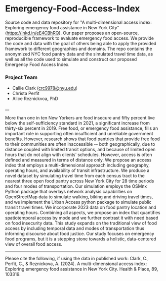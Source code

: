 # **Emergency-Food-Access-Index**

Source code and data repository for "A multi-dimensional access index: Exploring emergency food assistance in New York City" (https://lnkd.in/eE4CBhRQ). Our paper proposes an open-source, reproducible framework to evaluate emergency food access. We provide the code and data with the goal of others being able to apply the provided framework to different geographies and domains. The repo contains the anonymized NYC food pantry data and the simulated travel time data, as well as all the code used to simulate and construct our proposed Emergency Food Access Index. 

### Project Team

- Callie Clark (crc9978@nyu.edu)
- Christa Perfit
- Alice Reznickvoa, PhD

__

More than one in ten New Yorkers are food insecure and fifty percent live below the self-sufficiency standard in 2021, a significant increase from thirty-six percent in 2019. Free food, or emergency food assistance, fills an important role in supporting often insufficient and unreliable government benefits. However, research shows that food pantries that provide free food to their communities are often inaccessible -- both geographically, due to distance coupled with limited transit options, and because of limited open hours that do not align with clients’ schedules. However, access is often defined and measured in terms of distance only. We propose an access index that employs a multi-dimensional approach including geography, operating hours, and availability of transit infrastructure. We produce a novel dataset by simulating travel time from each census tract to the nearest three open food pantry across New York City for 28 time periods and four modes of transportation. Our simulation employs the OSMnx Python package that overlays network analysis capabilities on OpenStreetMap data to simulate walking, biking and driving travel times, and we implement the Urban Access python package to simulate public transit travel times. We incorporate 2023 data on food pantry location and operating hours. Combining all aspects, we propose an index that quantifies spatiotemporal access by mode and we further contrast it with need based on food insecurity data. This study expands on the traditional view of food access by including temporal data and modes of transportation thus informing discourse about food justice.  Our study focuses on emergency food programs, but it is a stepping stone towards a holistic, data-centered view of overall food access.

___

Please cite the following, if using the data in published work:
Clark, C., Perfit, C., & Reznickova, A. (2024). A multi-dimensional access index: Exploring emergency food assistance in New York City. Health & Place, 89, 103319.
